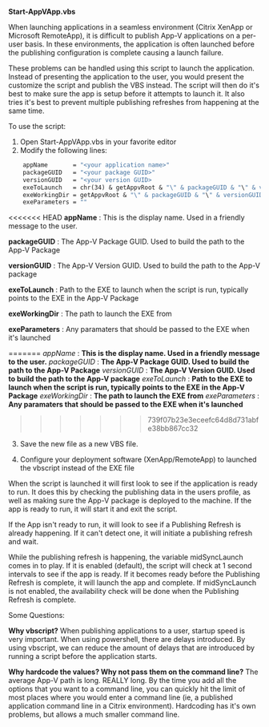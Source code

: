**Start-AppVApp.vbs**


When launching applications in a seamless environment (Citrix XenApp or Microsoft RemoteApp), it is difficult to publish App-V applications 
on a per-user basis.  In these environments, the application is often launched before the publishing configuration is complete causing a launch failure. 


These problems can be handled using this script to launch the application.  Instead of presenting the application to the user, you would present the customize
the script and publish the VBS instead.  The script will then do it's best to make sure the app is setup before it attempts to launch it.  It also tries it's 
best to prevent multiple publishing refreshes from happening at the same time.


To use the script:
1. Open Start-AppVApp.vbs in your favorite editor
2. Modify the following lines:


```vb
    appName       = "<your application name>"
    packageGUID   = "<your package GUID>"
    versionGUID   = "<your version GUID>
    exeToLaunch   = chr(34) & getAppvRoot & "\" & packageGUID & "\" & versionGUID & "\Root\VFS\myfolder\pathtoyour.exe"
    exeWorkingDir = getAppvRoot & "\" & packageGUID & "\" & versionGUID & "\Root\VFS\myfolder"
    exeParameters = ""      
``` 


<<<<<<< HEAD
**appName**         : This is the display name.  Used in a friendly message to the user.  

**packageGUID**     : The App-V Package GUID.  Used to build the path to the App-V Package  

**versionGUID**     : The App-V Version GUID.  Used to build the path to the App-V package  

**exeToLaunch**     : Path to the EXE to launch when the script is run, typically points to the EXE in the App-V Package  

**exeWorkingDir**   : The path to launch the EXE from   

**exeParameters**   : Any paramaters that should be passed to the EXE when it's launched  

=======
  *appName*         : **This is the display name.  Used in a friendly message to the user.**
  *packageGUID*     : **The App-V Package GUID.  Used to build the path to the App-V Package**
  *versionGUID*     : **The App-V Version GUID.  Used to build the path to the App-V package**
  *exeToLaunch*     : **Path to the EXE to launch when the script is run, typically points to the EXE in the App-V Package**
  *exeWorkingDir*   : **The path to launch the EXE from** 
  *exeParameters*   : **Any paramaters that should be passed to the EXE when it's launched**
>>>>>>> 739f07b23e3eceefc64d8d731abfe38bb867cc32



3. Save the new file as a new VBS file.

4. Configure your deployment software (XenApp/RemoteApp) to launched the vbscript instead of the EXE file


When the script is launched it will first look to see if the application is ready to run.  It does this by checking the publishing data in the users profile, as well as making sure
the App-V package is deployed to the machine.  If the app is ready to run, it will start it and exit the script.


If the App isn't ready to run, it will look to see if a Publishing Refresh is already happening.  If it can't detect one, it will 
initiate a publishing refresh and wait.


While the publishing refresh is happening, the variable midSyncLaunch comes in to play.  If it is enabled (default), the script 
will check at 1 second intervals to see if the app is ready.  If it becomes ready before the Publishing Refresh is complete,
it will launch the app and complete.  If midSyncLaunch is not enabled, the availability check will be done when the 
Publishing Refresh is complete.


Some Questions:

**Why vbscript?**
When publishing applications to a user, startup speed is very important.  When using powershell, there are delays introduced.  By using vbscript, we can 
reduce the amount of delays that are introduced by running a script before the application starts.


**Why hardcode the values?  Why not pass them on the command line?**
The average App-V path is long.  REALLY long.  By the time you add all the options that you want to a command line, you can quickly hit the limit of
most places where you would enter a command line (ie, a published application command line in a Citrix environment).  Hardcoding has it's own problems, 
but allows a much smaller command line.  
